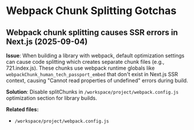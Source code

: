 # Webpack Chunk Splitting Gotchas

## Webpack chunk splitting causes SSR errors in Next.js (2025-09-04)

**Issue**: When building a library with webpack, default optimization settings can cause code splitting which creates separate chunk files (e.g., 721.index.js). These chunks use webpack runtime globals like `webpackChunk_human_tech_passport_embed` that don't exist in Next.js SSR context, causing "Cannot read properties of undefined" errors during build.

**Solution**: Disable splitChunks in `/workspace/project/webpack.config.js` optimization section for library builds.

**Related files:**
- `/workspace/project/webpack.config.js`